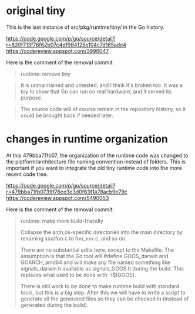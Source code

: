 original tiny
====
This is the last instance of src/pkg/runtime/tiny/ in the Go history.

https://code.google.com/p/go/source/detail?r=820f713f76f62b07c4df984125e104c7d165ade4
https://codereview.appspot.com/3996047

Here is the comment of the removal commit:

> runtime: remove tiny

> It is unmaintained and untested, and I think it's broken too.
> It was a toy to show that Go can run on real hardware,
> and it served its purpose.

> The source code will of course remain in the repository
> history, so it could be brought back if needed later.

changes in runtime organization
====
At this 479bba71fb07, the organization of the runtime code was changed to the platform/architecture file naming convention instead of folders. This is important if you want to integrate the old tiny runtime code into the more recent code tree.

https://code.google.com/p/go/source/detail?r=479bba71fb0739f76ce3e3d0f63f1a78acb9e79c
https://codereview.appspot.com/5490053

Here is the comment of the removal commit:

> runtime: make more build-friendly
> 
> Collapse the arch,os-specific directories into the main directory
> by renaming xxx/foo.c to foo_xxx.c, and so on.
> 
> There are no substantial edits here, except to the Makefile.
> The assumption is that the Go tool will #define GOOS_darwin
> and GOARCH_amd64 and will make any file named something
> like signals_darwin.h available as signals_GOOS.h during the
> build.  This replaces what used to be done with -I$(GOOS).
> 
> There is still work to be done to make runtime build with
> standard tools, but this is a big step.  After this we will have
> to write a script to generate all the generated files so they
> can be checked in (instead of generated during the build).
